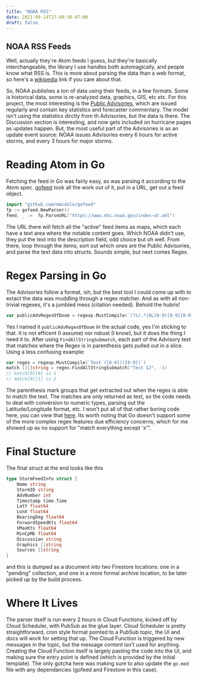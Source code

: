 ```yaml
---
title: "NOAA RSS"
date: 2021-09-14T17:49:38-07:00
draft: false
---
```


## NOAA RSS Feeds
Well, actually they're Atom feeds I guess, but they're basically interchangeable, the library I use handles both automagically, and people know what RSS is.  This is more about parsing the data than a web format, so here's a [wikipedia](https://en.wikipedia.org/wiki/Atom_(Web_standard)) link if you care about that.

So, NOAA publishes a ton of data using their feeds, in a few formats.  Some is historical data, some is re-analyzed data, graphics, GIS, etc etc.  For this project, the most interesting is the [Public Advisories](https://www.nhc.noaa.gov/help/tcp.shtml), which are issued regularly and contain key statistics and forecaster commentary.  The model isn't using the statistics dirctly from th Advisories, but the data is there.  The Discussion section is interesting, and now gets included on hurricane pages as updates happen.  But, the most useful part of the Advisories is as an update event source: NOAA issues Advisories every 6 hours for active storms, and every 3 hours for major storms.

# Reading Atom in Go
Fetching the feed in Go was fairly easy, as was parsing it according to the Atom spec.  [gofeed](https://github.com/mmcdole/gofeed) took all the work out of it, put in a URL, get out a feed object.

```go
import "github.com/mmcdole/gofeed"
fp := gofeed.NewParser()
feed, _ := 	fp.ParseURL("https://www.nhc.noaa.gov/index-at.xml")
```

The URL there will fetch all the "active" feed items as maps, which each have a text area where the notable content goes.  Which NOAA didn't use, they put the text into the description field, odd choice but oh well.  From there, loop through the items, sort out which ones are the Public Advisories, and parse the text data into structs.  Sounds simple, but next comes Regex.

# Regex Parsing in Go
The Advisories follow a format, ish, but the best tool I could come up with to extact the data was muddling through a regex matcher.  And as with all non-trivial regexes, it's a jumbled mess (citation needed).  Behold the hubris!

```go
var publicAdvRegexOfDoom = regexp.MustCompile(`(?s).*(AL[0-9][0-9][0-9][0-9][0-9][0-9])\n(.*)\n.\n.*\n.\n.*SUMMARY.*LOCATION\.\.\.([0-9]?[0-9]?[0-9]?\.[0-9]?[0-9]?)([NS]) ([0-9]?[0-9]?[0-9]?\.[0-9]?[0-9]?)([EW]).*MAXIMUM.*\.\.\.([0-9]?[0-9]?[0-9]?) MPH.*PRESENT.*OR ([0-9]?[0-9]?[0-9]?).*AT ([0-9]?[0-9]?[0-9]?) MPH.*MINIMUM CENTRAL PRESSURE\.\.\.([0-9]?[0-9]?[0-9]?[0-9]?) MB.*DISCUSSION AND OUTLOOK\n(?:[-]*\n)(.*)(?:\n[[:blank:]]\n[[:blank:]]\n).*(?:\n[[:blank:]]\n[[:blank:]]\n).*`)
```

Yes I named it `publicAdvRegexOfDoom` in the actual code, yes I'm sticking to that.  It is not efficent (I assume) nor robust (I know), but it does the thing I need it to.  After using `FindAllStringSubmatch`, each part of the Advisory text that matches where the Regex is in parenthesis gets pulled out in a slice.  Using a less confusing example:

```go
var regex = regexp.MustCompile(`Test ([0-9])([0-9])`)
match [][]string = regex.FindAllStringSubmatch("Test 12", -1)
// match[0][0] is 1
// match[0][1] is 2
```

The parenthesis mark groups that get extracted out when the regex is able to match the text.  The matches are only returned as text, so the code needs to deal with conversion to numeric types, parsing out the Latitude/Longitude format, etc.  I won't put all of that rather boring code here, you can view that [here](https://github.com/cliftbar/godin/blob/main/hurricane/nhc/rss.go).  Its worth noting that Go doesn't support some of the more complex regex features due efficiency concerns, which for me showed up as no support for "match everything except 'x'".

# Final Stucture
The final struct at the end looks like this

```go
type StormFeedInfo struct {
	Name string
	StormID string
	AdvNumber int
	Timestamp time.Time
	LatY float64
	LonX float64
	BearingDeg float64
	ForwardSpeedKts float64
	VMaxKts float64
	MinCpMb float64
	Discussion string
	Graphics []string
	Sources []string
}
```

and this is dumped as a document into two Firestore locations: one in a "pending" collection, and one in a more formal archive location, to be later picked up by the build process.

# Where It Lives
The parser itself is run every 2 hours in Cloud Functions, kicked off by Cloud Scheduler, with PubSub as the glue layer.  Cloud Scheduler is pretty straightforward, cron style format pointed to a PubSub topic, the UI and docs will work for setting that up.  The Cloud Function is triggered by new messages in the topic, but the message content isn't used for anything.  Creating the Cloud Function itself is largely pasting the code into the UI, and making sure the entry point is defined (which is provided by the initial template).  The only gotcha here was making sure to also update the `go.mod` file with any dependancies (gofeed and Firestore in this case).
